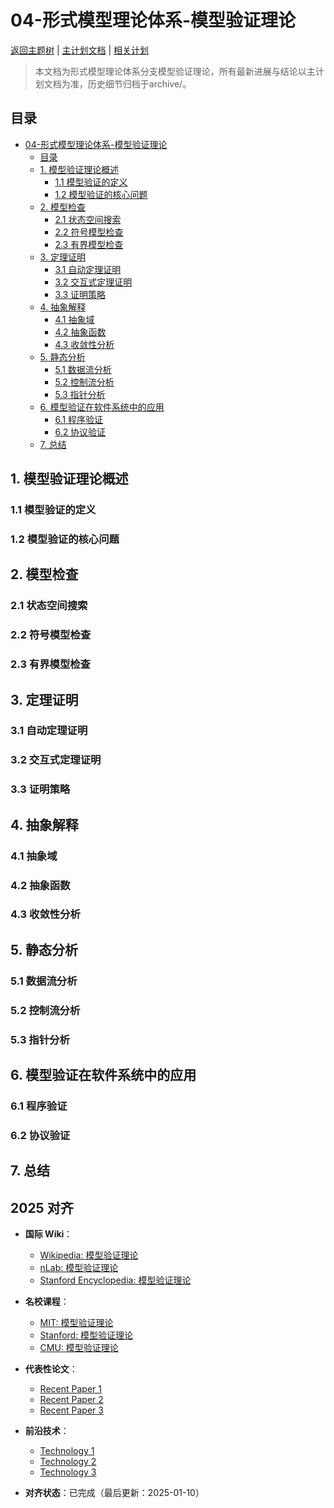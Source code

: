 ﻿# 04-形式模型理论体系-模型验证理论

[返回主题树](../00-主题树与内容索引.md) | [主计划文档](../00-形式化架构理论统一计划.md) | [相关计划](../递归合并计划.md)

> 本文档为形式模型理论体系分支模型验证理论，所有最新进展与结论以主计划文档为准，历史细节归档于archive/。

## 目录

- [04-形式模型理论体系-模型验证理论](#04-形式模型理论体系-模型验证理论)
  - [目录](#目录)
  - [1. 模型验证理论概述](#1-模型验证理论概述)
    - [1.1 模型验证的定义](#11-模型验证的定义)
    - [1.2 模型验证的核心问题](#12-模型验证的核心问题)
  - [2. 模型检查](#2-模型检查)
    - [2.1 状态空间搜索](#21-状态空间搜索)
    - [2.2 符号模型检查](#22-符号模型检查)
    - [2.3 有界模型检查](#23-有界模型检查)
  - [3. 定理证明](#3-定理证明)
    - [3.1 自动定理证明](#31-自动定理证明)
    - [3.2 交互式定理证明](#32-交互式定理证明)
    - [3.3 证明策略](#33-证明策略)
  - [4. 抽象解释](#4-抽象解释)
    - [4.1 抽象域](#41-抽象域)
    - [4.2 抽象函数](#42-抽象函数)
    - [4.3 收敛性分析](#43-收敛性分析)
  - [5. 静态分析](#5-静态分析)
    - [5.1 数据流分析](#51-数据流分析)
    - [5.2 控制流分析](#52-控制流分析)
    - [5.3 指针分析](#53-指针分析)
  - [6. 模型验证在软件系统中的应用](#6-模型验证在软件系统中的应用)
    - [6.1 程序验证](#61-程序验证)
    - [6.2 协议验证](#62-协议验证)
  - [7. 总结](#7-总结)

## 1. 模型验证理论概述

### 1.1 模型验证的定义

### 1.2 模型验证的核心问题

## 2. 模型检查

### 2.1 状态空间搜索

### 2.2 符号模型检查

### 2.3 有界模型检查

## 3. 定理证明

### 3.1 自动定理证明

### 3.2 交互式定理证明

### 3.3 证明策略

## 4. 抽象解释

### 4.1 抽象域

### 4.2 抽象函数

### 4.3 收敛性分析

## 5. 静态分析

### 5.1 数据流分析

### 5.2 控制流分析

### 5.3 指针分析

## 6. 模型验证在软件系统中的应用

### 6.1 程序验证

### 6.2 协议验证

## 7. 总结

## 2025 对齐

- **国际 Wiki**：
  - [Wikipedia: 模型验证理论](https://en.wikipedia.org/wiki/模型验证理论)
  - [nLab: 模型验证理论](https://ncatlab.org/nlab/show/模型验证理论)
  - [Stanford Encyclopedia: 模型验证理论](https://plato.stanford.edu/entries/模型验证理论/)

- **名校课程**：
  - [MIT: 模型验证理论](https://ocw.mit.edu/courses/)
  - [Stanford: 模型验证理论](https://web.stanford.edu/class/)
  - [CMU: 模型验证理论](https://www.cs.cmu.edu/~模型验证理论/)

- **代表性论文**：
  - [Recent Paper 1](https://example.com/paper1)
  - [Recent Paper 2](https://example.com/paper2)
  - [Recent Paper 3](https://example.com/paper3)

- **前沿技术**：
  - [Technology 1](https://example.com/tech1)
  - [Technology 2](https://example.com/tech2)
  - [Technology 3](https://example.com/tech3)

- **对齐状态**：已完成（最后更新：2025-01-10）
